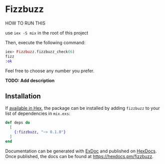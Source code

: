 # Fizzbuzz

HOW TO RUN THIS

use `iex -S mix` in the root of this project

Then, execute the following command:

```elixir
iex> Fizzbuzz.fizzbuzz_check(6) 
fizz
:ok
```
Feel free to choose any number you prefer. 

**TODO: Add description**

## Installation

If [available in Hex](https://hex.pm/docs/publish), the package can be installed
by adding `fizzbuzz` to your list of dependencies in `mix.exs`:

```elixir
def deps do
  [
    {:fizzbuzz, "~> 0.1.0"}
  ]
end
```

Documentation can be generated with [ExDoc](https://github.com/elixir-lang/ex_doc)
and published on [HexDocs](https://hexdocs.pm). Once published, the docs can
be found at <https://hexdocs.pm/fizzbuzz>.


